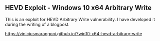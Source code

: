 ## HEVD Exploit - Windows 10 x64 Arbitrary Write

This is an exploit for HEVD Arbitrary Write vulnerability. I have developed it during the writing of a blogpost.

https://viniciusmarangoni.github.io/?win10-x64-hevd-arbitrary-write


